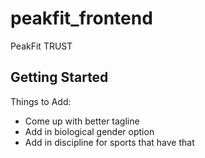 # peakfit_frontend

PeakFit TRUST

## Getting Started

Things to Add:
- Come up with better tagline
- Add in biological gender option 
- Add in discipline for sports that have that